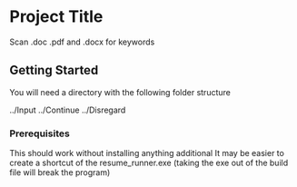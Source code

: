 # Project Title

Scan .doc .pdf and .docx for keywords

## Getting Started

You will need a directory with the following folder structure

../Input
../Continue
../Disregard

### Prerequisites

This should work without installing anything additional
It may be easier to create a shortcut of the resume_runner.exe (taking the exe out of the build file will break the program)

